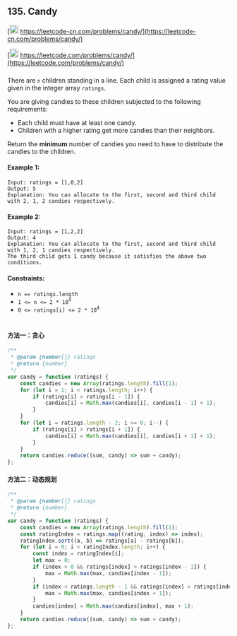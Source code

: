 ## 135. Candy

[<img src="https://static.leetcode-cn.com/cn-mono-assets/production/assets/logo-dark-cn.c42314a8.svg" height="20" /> https://leetcode-cn.com/problems/candy/](https://leetcode-cn.com/problems/candy/)

[<img src="https://assets.leetcode.com/static_assets/public/webpack_bundles/images/logo-dark.e99485d9b.svg" height="20"/> https://leetcode.com/problems/candy/](https://leetcode.com/problems/candy/)

###

There are `n` children standing in a line. Each child is assigned a rating value given in the integer array `ratings`.

You are giving candies to these children subjected to the following requirements:

-   Each child must have at least one candy.
-   Children with a higher rating get more candies than their neighbors.

Return the **minimum** number of candies you need to have to distribute the candies to the children.

#### Example 1:

```
Input: ratings = [1,0,2]
Output: 5
Explanation: You can allocate to the first, second and third child with 2, 1, 2 candies respectively.
```

#### Example 2:

```
Input: ratings = [1,2,2]
Output: 4
Explanation: You can allocate to the first, second and third child with 1, 2, 1 candies respectively.
The third child gets 1 candy because it satisfies the above two conditions.
```

#### Constraints:

-   `n == ratings.length`
-   `1 <= n <= 2 * 10`<sup>`4`</sup>
-   `0 <= ratings[i] <= 2 * 10`<sup>`4`</sup>

#

#### 方法一：贪心

```js
/**
 * @param {number[]} ratings
 * @return {number}
 */
var candy = function (ratings) {
    const candies = new Array(ratings.length).fill(1);
    for (let i = 1; i < ratings.length; i++) {
        if (ratings[i] > ratings[i - 1]) {
            candies[i] = Math.max(candies[i], candies[i - 1] + 1);
        }
    }
    for (let i = ratings.length - 2; i >= 0; i--) {
        if (ratings[i] > ratings[i + 1]) {
            candies[i] = Math.max(candies[i], candies[i + 1] + 1);
        }
    }
    return candies.reduce((sum, candy) => sum + candy);
};
```

#### 方法二：动态规划

```js
/**
 * @param {number[]} ratings
 * @return {number}
 */
var candy = function (ratings) {
    const candies = new Array(ratings.length).fill(1);
    const ratingIndex = ratings.map((rating, index) => index);
    ratingIndex.sort((a, b) => ratings[a] - ratings[b]);
    for (let i = 0; i < ratingIndex.length; i++) {
        const index = ratingIndex[i];
        let max = 0;
        if (index > 0 && ratings[index] > ratings[index - 1]) {
            max = Math.max(max, candies[index - 1]);
        }
        if (index < ratings.length - 1 && ratings[index] > ratings[index + 1]) {
            max = Math.max(max, candies[index + 1]);
        }
        candies[index] = Math.max(candies[index], max + 1);
    }
    return candies.reduce((sum, candy) => sum + candy);
};
```
